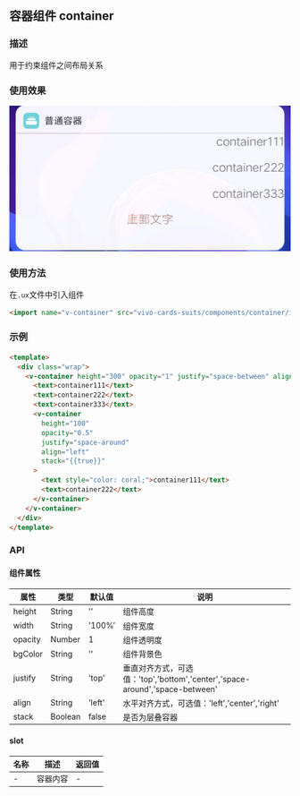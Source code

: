 ## 容器组件 container

### 描述

用于约束组件之间布局关系

### 使用效果

![container](../assets/container.png)


### 使用方法

在`.ux`文件中引入组件

```html
<import name="v-container" src="vivo-cards-suits/components/container/index"></import>
```

### 示例

```html
<template>
  <div class="wrap">
    <v-container height="300" opacity="1" justify="space-between" align="right">
      <text>container111</text>
      <text>container222</text>
      <text>container333</text>
      <v-container
        height="100"
        opacity="0.5"
        justify="space-around"
        align="left"
        stack="{{true}}"
      >
        <text style="color: coral;">container111</text>
        <text>container222</text>
      </v-container>
    </v-container>
  </div>
</template>
```

### API

#### 组件属性

| 属性    | 类型    | 默认值 | 说明                                                         |
| ------- | ------- | ------ | ------------------------------------------------------------ |
| height  | String  | ''     | 组件高度                                                     |
| width   | String  | '100%’ | 组件宽度                                                     |
| opacity | Number  | 1      | 组件透明度                                                   |
| bgColor | String  | ''     | 组件背景色                                                   |
| justify | String  | 'top'  | 垂直对齐方式，可选值：'top','bottom','center','space-around','space-between' |
| align   | String  | 'left' | 水平对齐方式，可选值：'left','center','right'                |
| stack   | Boolean | false  | 是否为层叠容器                                               |

#### slot

| 名称 | 描述     | 返回值 |
| ---- | -------- | ------ |
| -    | 容器内容 | -      |

